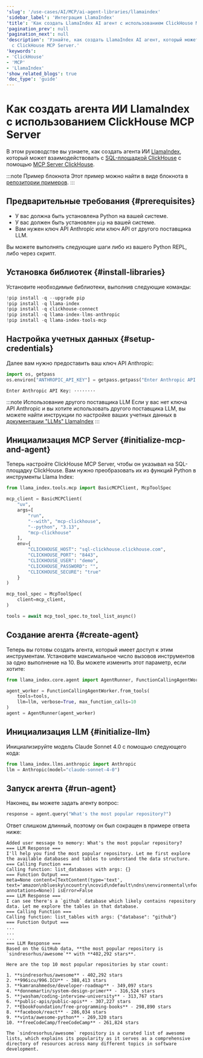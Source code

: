 ```yaml
---
'slug': '/use-cases/AI/MCP/ai-agent-libraries/llamaindex'
'sidebar_label': 'Интеграция LlamaIndex'
'title': 'Как создать LlamaIndex AI агент с использованием ClickHouse MCP Server.'
'pagination_prev': null
'pagination_next': null
'description': 'Узнайте, как создать LlamaIndex AI агент, который может взаимодействовать
  с ClickHouse MCP Server.'
'keywords':
- 'ClickHouse'
- 'MCP'
- 'LlamaIndex'
'show_related_blogs': true
'doc_type': 'guide'
---
```

# Как создать агента ИИ LlamaIndex с использованием ClickHouse MCP Server

В этом руководстве вы узнаете, как создать агента ИИ [LlamaIndex](https://docs.llamaindex.ai), который может взаимодействовать с [SQL-площадкой ClickHouse](https://sql.clickhouse.com/) с помощью [MCP Server ClickHouse](https://github.com/ClickHouse/mcp-clickhouse).

:::note Пример блокнота
Этот пример можно найти в виде блокнота в [репозитории примеров](https://github.com/ClickHouse/examples/blob/main/ai/mcp/llamaindex/llamaindex.ipynb).
:::

## Предварительные требования {#prerequisites}
- У вас должна быть установлена Python на вашей системе.
- У вас должен быть установлен `pip` на вашей системе.
- Вам нужен ключ API Anthropic или ключ API от другого поставщика LLM.

Вы можете выполнять следующие шаги либо из вашего Python REPL, либо через скрипт.

<VerticalStepper headerLevel="h2">

## Установка библиотек {#install-libraries}

Установите необходимые библиотеки, выполнив следующие команды:

```python
!pip install -q --upgrade pip
!pip install -q llama-index
!pip install -q clickhouse-connect
!pip install -q llama-index-llms-anthropic
!pip install -q llama-index-tools-mcp
```

## Настройка учетных данных {#setup-credentials}

Далее вам нужно предоставить ваш ключ API Anthropic:

```python
import os, getpass
os.environ["ANTHROPIC_API_KEY"] = getpass.getpass("Enter Anthropic API Key:")
```

```response title="Response"
Enter Anthropic API Key: ········
```

:::note Использование другого поставщика LLM
Если у вас нет ключа API Anthropic и вы хотите использовать другого поставщика LLM,
вы можете найти инструкции по настройке ваших учетных данных в [документации "LLMs" LlamaIndex](https://docs.llamaindex.ai/en/stable/examples/)
:::

## Инициализация MCP Server {#initialize-mcp-and-agent}

Теперь настройте ClickHouse MCP Server, чтобы он указывал на SQL-площадку ClickHouse.
Вам нужно преобразовать их из функций Python в инструменты Llama Index:

```python
from llama_index.tools.mcp import BasicMCPClient, McpToolSpec

mcp_client = BasicMCPClient(
    "uv",
    args=[
        "run",
        "--with", "mcp-clickhouse",
        "--python", "3.13",
        "mcp-clickhouse"
    ],
    env={
        "CLICKHOUSE_HOST": "sql-clickhouse.clickhouse.com",
        "CLICKHOUSE_PORT": "8443",
        "CLICKHOUSE_USER": "demo",
        "CLICKHOUSE_PASSWORD": "",
        "CLICKHOUSE_SECURE": "true"
    }
)

mcp_tool_spec = McpToolSpec(
    client=mcp_client,
)

tools = await mcp_tool_spec.to_tool_list_async()
```
## Создание агента {#create-agent}

Теперь вы готовы создать агента, который имеет доступ к этим инструментам. Установите максимальное
число вызовов инструментов за одно выполнение на 10. Вы можете изменить этот параметр, если хотите:

```python
from llama_index.core.agent import AgentRunner, FunctionCallingAgentWorker

agent_worker = FunctionCallingAgentWorker.from_tools(
    tools=tools,
    llm=llm, verbose=True, max_function_calls=10
)
agent = AgentRunner(agent_worker)
```

## Инициализация LLM {#initialize-llm}

Инициализируйте модель Claude Sonnet 4.0 с помощью следующего кода:

```python
from llama_index.llms.anthropic import Anthropic
llm = Anthropic(model="claude-sonnet-4-0")
```

## Запуск агента {#run-agent}

Наконец, вы можете задать агенту вопрос:

```python
response = agent.query("What's the most popular repository?")
```

Ответ слишком длинный, поэтому он был сокращен в примере 
ответа ниже:

```response title="Response"
Added user message to memory: What's the most popular repository?
=== LLM Response ===
I'll help you find the most popular repository. Let me first explore the available databases and tables to understand the data structure.
=== Calling Function ===
Calling function: list_databases with args: {}
=== Function Output ===
meta=None content=[TextContent(type='text', text='amazon\nbluesky\ncountry\ncovid\ndefault\ndns\nenvironmental\nfood\nforex\ngeo\ngit\ngithub\nhackernews\nimdb\nlogs\nmetrica\nmgbench\nmta\nnoaa\nnyc_taxi\nnypd\nontime\nopensky\notel\notel_v2\npypi\nrandom\nreddit\nrubygems\nstackoverflow\nstar_schema\nstock\nsystem\ntw_weather\ntwitter\nuk\nwiki\nwords\nyoutube', annotations=None)] isError=False
=== LLM Response ===
I can see there's a `github` database which likely contains repository data. Let me explore the tables in that database.
=== Calling Function ===
Calling function: list_tables with args: {"database": "github"}
=== Function Output ===
...
...
...
=== LLM Response ===
Based on the GitHub data, **the most popular repository is `sindresorhus/awesome`** with **402,292 stars**.

Here are the top 10 most popular repositories by star count:

1. **sindresorhus/awesome** - 402,292 stars
2. **996icu/996.ICU** - 388,413 stars  
3. **kamranahmedse/developer-roadmap** - 349,097 stars
4. **donnemartin/system-design-primer** - 316,524 stars
5. **jwasham/coding-interview-university** - 313,767 stars
6. **public-apis/public-apis** - 307,227 stars
7. **EbookFoundation/free-programming-books** - 298,890 stars
8. **facebook/react** - 286,034 stars
9. **vinta/awesome-python** - 269,320 stars
10. **freeCodeCamp/freeCodeCamp** - 261,824 stars

The `sindresorhus/awesome` repository is a curated list of awesome lists, which explains its popularity as it serves as a comprehensive directory of resources across many different topics in software development.
```

</VerticalStepper>